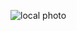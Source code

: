 ![local photo](http://static.wixstatic.com/media/2a033c_0032d7378b234239ac2857cf2f0a39e9.jpg/v1/fill/w_626,h_835/2a033c_0032d7378b234239ac2857cf2f0a39e9.jpg)
